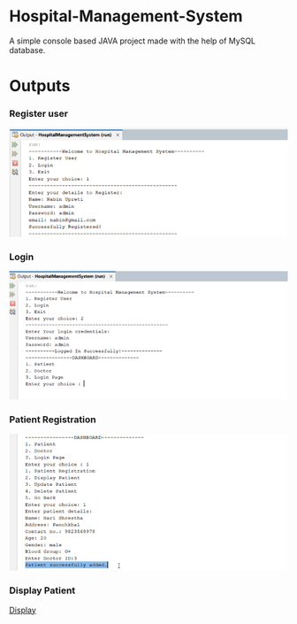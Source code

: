 # Hospital-Management-System
A simple console based JAVA project made with the help of MySQL database.

# Outputs

### Register user

![Register](/ASSETS/Picture1.png)

### Login

![Login](/ASSETS/Picture2.png)

### Patient Registration

![Patient](/ASSETS/Picture3.png)

### Display Patient

[Display](/ASSETS/Picture4.png)